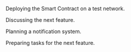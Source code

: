 Deploying the Smart Contract on a test network.

Discussing the next feature.

Planning a notification system.

Preparing tasks for the next feature.